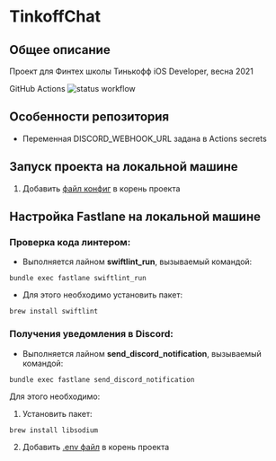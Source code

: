 # TinkoffChat

## Общее описание 

Проект для Финтех школы Тинькофф iOS Developer, весна 2021

GitHub Actions ![status workflow](https://github.com/Mupk0/TinkoffChat/actions/workflows/github.yml/badge.svg?branch=dev)

## Особенности репозитория
* Переменная DISCORD_WEBHOOK_URL задана в Actions secrets

## Запуск проекта на локальной машине
1. Добавить [файл конфиг](https://drive.google.com/file/d/1OAbnphA51vY6C9TimN6KwK-kdpkPgSmB/view?usp=sharing "файл конфиг") в корень проекта

## Настройка Fastlane на локальной машине
### Проверка кода линтером:
* Выполняется лайном **swiftlint_run**, вызываемый командой:
```
bundle exec fastlane swiftlint_run
```
* Для этого необходимо установить пакет:
```
brew install swiftlint
``` 

### Получения уведомления в Discord:
* Выполняется лайном **send_discord_notification**, вызываемый командой:
```
bundle exec fastlane send_discord_notification
```
Для этого необходимо:
1. Установить пакет:
```
brew install libsodium
```
2. Добавить [.env файл](https://drive.google.com/file/d/14wq__6np-U8wHIFRoAT5BgkGNLZfDqpb/view?usp=sharing ".env файл")  в корень проекта 
